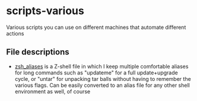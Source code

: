 # scripts-various
Various scripts you can use on different machines that automate different actions

## File descriptions
- [zsh_aliases](https://github.com/FerretEsq/scripts-various/blob/main/.zsh_aliases) is a Z-shell file in which I keep multiple comfortable aliases for long commands such as "updateme" for a full update+upgrade cycle, or "untar" for unpacking tar balls without having to remember the various flags. Can be easily converted to an alias file for any other shell environment as well, of course
